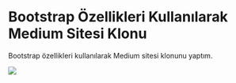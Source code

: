 # Bootstrap Özellikleri Kullanılarak Medium Sitesi Klonu

 Bootstrap özellikleri kullanılarak Medium sitesi klonunu yaptım.




![](gif.gif)
